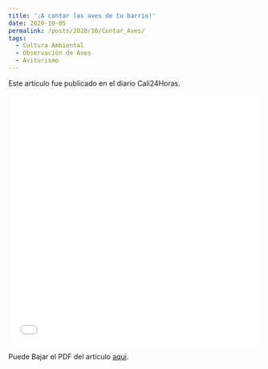 ```yaml
---
title: '¡A contar las aves de tu barrio!'
date: 2020-10-05
permalink: /posts/2020/10/Contar_Aves/
tags:
  - Cultura Ambiental
  - Observación de Aves
  - Aviturismo
---
```


Este artículo fue publicado en el diario Cali24Horas.

<iframe src="/files/Cali24horas01.pdf" width="100%" height="500" frameborder="no" border="0" marginwidth="0" marginheight="0"></iframe>

Puede Bajar el PDF del artículo [aquí](/files/Cali24horas01.pdf).
